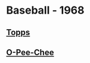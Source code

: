 # Baseball - 1968
## [Topps](/collection/Baseball/1968/Topps)
## [O-Pee-Chee](/collection/Baseball/1968/O-Pee-Chee)
